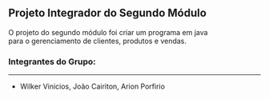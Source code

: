 ## Projeto Integrador do Segundo Módulo

O projeto do segundo módulo foi criar um programa em java  
para o gerenciamento de clientes, produtos e vendas.

### Integrantes do Grupo:
---
- Wilker Vinicios, João Cairiton, Arion Porfirio

